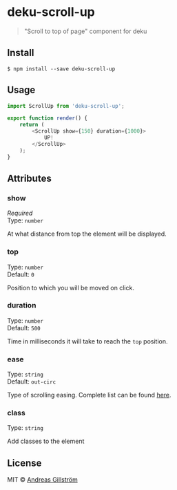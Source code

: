 # deku-scroll-up

> "Scroll to top of page" component for deku


## Install

```
$ npm install --save deku-scroll-up
```


## Usage

```js
import ScrollUp from 'deku-scroll-up';

export function render() {
	return (
		<ScrollUp show={150} duration={1000}>
			UP!
		</ScrollUp>
	);
}
```


## Attributes

### show

*Required*  
Type: `number`

At what distance from top the element will be displayed.

### top

Type: `number`  
Default: `0`

Position to which you will be moved on click.

### duration

Type: `number`  
Default: `500`

Time in milliseconds it will take to reach the `top` position.

### ease

Type: `string`  
Default: `out-circ`

Type of scrolling easing. Complete list can be found [here](https://github.com/component/ease#aliases).

### class

Type: `string`

Add classes to the element


## License

MIT © [Andreas Gillström](http://github.com/gillstrom)
